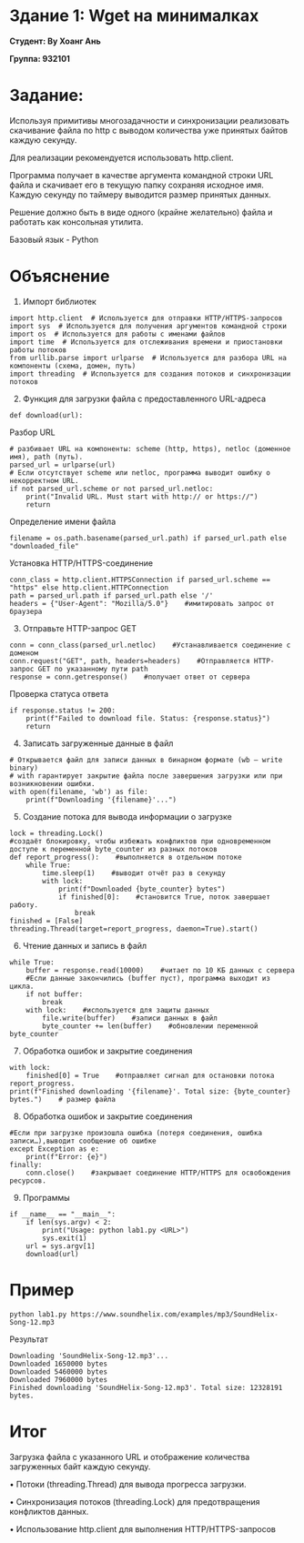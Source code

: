 # Здание 1: Wget на минималках
**Студент: Ву Хоанг Ань**

**Группа: 932101**

# Задание:
Используя примитивы многозадачности и синхронизации реализовать скачивание файла по http с выводом количества уже принятых байтов каждую секунду.

Для реализации рекомендуется использовать http.client.

Программа получает в качестве аргумента командной строки URL файла и скачивает его в текущую папку сохраняя исходное имя. Каждую секунду по таймеру выводится размер принятых данных.

Решение должно быть в виде одного (крайне желательно) файла и работать как консольная утилита.

Базовый язык - Python

# Объяснение

1. Импорт библиотек

```
import http.client  # Используется для отправки HTTP/HTTPS-запросов
import sys  # Используется для получения аргументов командной строки
import os  # Используется для работы с именами файлов
import time  # Используется для отслеживания времени и приостановки работы потоков
from urllib.parse import urlparse  # Используется для разбора URL на компоненты (схема, домен, путь)
import threading  # Используется для создания потоков и синхронизации потоков
```
2. Функция для загрузки файла с предоставленного URL-адреса

```
def download(url):
```
Разбор URL

```
# разбивает URL на компоненты: scheme (http, https), netloc (доменное имя), path (путь).
parsed_url = urlparse(url)
# Если отсутствует scheme или netloc, программа выводит ошибку о некорректном URL.
if not parsed_url.scheme or not parsed_url.netloc:
    print("Invalid URL. Must start with http:// or https://")
    return
```
Определение имени файла
```
filename = os.path.basename(parsed_url.path) if parsed_url.path else "downloaded_file"
```
Установка HTTP/HTTPS-соединение
```
conn_class = http.client.HTTPSConnection if parsed_url.scheme == "https" else http.client.HTTPConnection
path = parsed_url.path if parsed_url.path else '/'
headers = {"User-Agent": "Mozilla/5.0"}    #имитировать запрос от браузера
```
3. Отправьте HTTP-запрос GET
```
conn = conn_class(parsed_url.netloc)    #Устанавливается соединение с доменом 
conn.request("GET", path, headers=headers)    #Отправляется HTTP-запрос GET по указанному пути path
response = conn.getresponse()    #получает ответ от сервера
```
Проверка статуса ответа
```
if response.status != 200:
    print(f"Failed to download file. Status: {response.status}")
    return
```
4. Записать загруженные данные в файл
```
# Открывается файл для записи данных в бинарном формате (wb — write binary)
# with гарантирует закрытие файла после завершения загрузки или при возникновении ошибки.
with open(filename, 'wb') as file:
    print(f"Downloading '{filename}'...")
```
5. Создание потока для вывода информации о загрузке
```
lock = threading.Lock()
#создаёт блокировку, чтобы избежать конфликтов при одновременном доступе к переменной byte_counter из разных потоков
def report_progress():    #выполняется в отдельном потоке
    while True:
        time.sleep(1)    #выводит отчёт раз в секунду
        with lock:
            print(f"Downloaded {byte_counter} bytes")
            if finished[0]:    #становится True, поток завершает работу.
                break
finished = [False]
threading.Thread(target=report_progress, daemon=True).start()
```
6. Чтение данных и запись в файл
```
while True:
    buffer = response.read(10000)    #читает по 10 КБ данных с сервера
    #Если данные закончились (buffer пуст), программа выходит из цикла.
    if not buffer:
        break
    with lock:    #используется для защиты данных 
        file.write(buffer)    #записи данных в файл
        byte_counter += len(buffer)    #обновлении переменной byte_counter
```
7. Обработка ошибок и закрытие соединения
```
with lock:
    finished[0] = True    #отправляет сигнал для остановки потока report_progress.
print(f"Finished downloading '{filename}'. Total size: {byte_counter} bytes.")    # размер файла
```
8. Обработка ошибок и закрытие соединения
```
#Если при загрузке произошла ошибка (потеря соединения, ошибка записи…),выводит сообщение об ошибке
except Exception as e:
    print(f"Error: {e}")
finally:
    conn.close()    #закрывает соединение HTTP/HTTPS для освобождения ресурсов.
```
9. Программы
```
if __name__ == "__main__":
    if len(sys.argv) < 2:
        print("Usage: python lab1.py <URL>")
        sys.exit(1)
    url = sys.argv[1]
    download(url)
```
# Пример 
```
python lab1.py https://www.soundhelix.com/examples/mp3/SoundHelix-Song-12.mp3
```
Результат
```
Downloading 'SoundHelix-Song-12.mp3'...
Downloaded 1650000 bytes
Downloaded 5460000 bytes
Downloaded 7960000 bytes
Finished downloading 'SoundHelix-Song-12.mp3'. Total size: 12328191 bytes.
```
# Итог

Загрузка файла с указанного URL и отображение количества загруженных байт каждую секунду.

•	Потоки (threading.Thread) для вывода прогресса загрузки.

•	Синхронизация потоков (threading.Lock) для предотвращения конфликтов данных.

•	Использование http.client для выполнения HTTP/HTTPS-запросов

